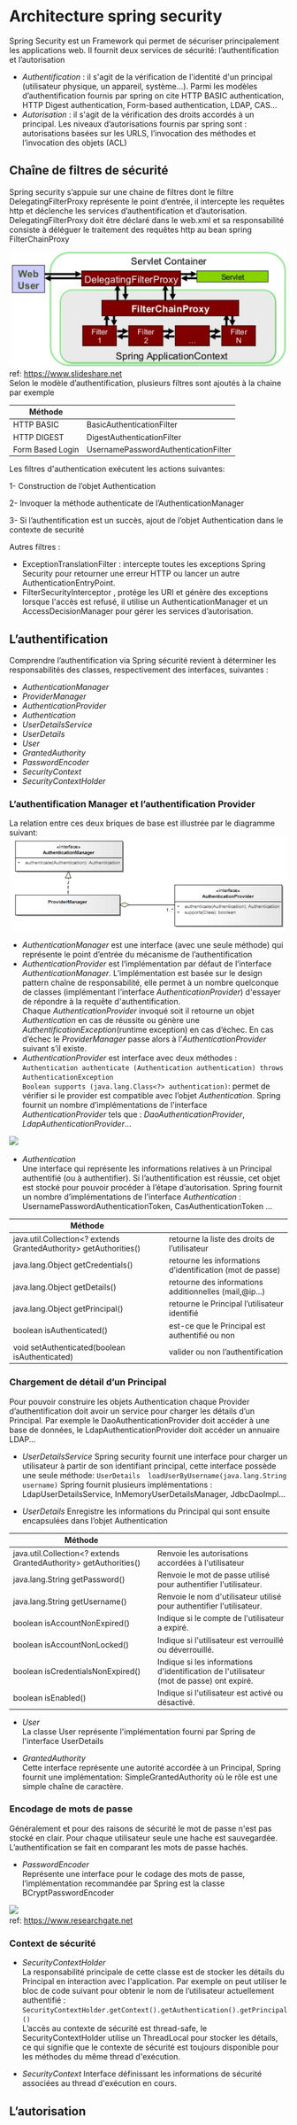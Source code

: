 # Architecture spring security

Spring Security est un Framework qui permet de sécuriser principalement les applications web. Il fournit deux services de sécurité: l’authentification et l’autorisation
- *Authentification* : il s'agit de la vérification de l'identité d'un principal (utilisateur physique, un appareil, système...). Parmi les modèles d’authentification fournis par spring on cite HTTP BASIC authentication, HTTP Digest authentication, Form-based authentication, LDAP, CAS...     
- *Autorisation* : il s'agit de la vérification  des droits accordés à un principal. Les niveaux d’autorisations fournis par spring sont : autorisations basées sur les URLS, l’invocation des méthodes et  l’invocation des objets (ACL)

## Chaîne de filtres de sécurité  
Spring security s’appuie sur une chaine de filtres dont le filtre DelegatingFilterProxy  représente le point d’entrée, il intercepte les requêtes http et déclenche les services d’authentification et d’autorisation. DelegatingFilterProxy doit être déclaré dans le web.xml et sa responsabilité consiste à déléguer le traitement des requêtes http au bean spring FilterChainProxy  

![](https://github.com/AfifBouzidi/SPRING-SECURITY/blob/master/filterChainProxy.PNG)  
ref: https://www.slideshare.net  
Selon le modèle d’authentification, plusieurs filtres sont ajoutés à la chaine par exemple    


| Méthode  |   |
|---|---|
| HTTP BASIC  |BasicAuthenticationFilter  |
|  HTTP DIGEST | DigestAuthenticationFilter  |
|Form Based Login 	|UsernamePasswordAuthenticationFilter   |
  
  Les filtres d'authentication exécutent les actions suivantes:  
  
1- Construction de l’objet Authentication  

2- Invoquer la méthode authenticate de l’AuthenticationManager   

3- Si l’authentification est un succès, ajout de l’objet Authentication dans le contexte de securité  

Autres filtres :  

- ExceptionTranslationFilter : intercepte toutes les exceptions Spring Security pour retourner une erreur HTTP ou lancer un autre AuthenticationEntryPoint. 
- FilterSecurityInterceptor , protége les URI et génère des exceptions lorsque l'accès est refusé, il utilise un AuthenticationManager et un AccessDecisionManager pour gérer les services d’autorisation. 


## L’authentification
Comprendre l’authentification via Spring sécurité revient à déterminer les responsabilités des classes, respectivement des interfaces, suivantes :
- *AuthenticationManager* 
- *ProviderManager*  
- *AuthenticationProvider*
- *Authentication* 
- *UserDetailsService*
- *UserDetails*
- *User*
- *GrantedAuthority*
- *PasswordEncoder*
- *SecurityContext*
- *SecurityContextHolder* 

### L’authentification Manager et l’authentification Provider 

La relation entre ces deux briques de base est illustrée par le diagramme suivant:
![](https://github.com/AfifBouzidi/SPRING-SECURITY/blob/master/class%20diagram_1.png)
- *AuthenticationManager* est une interface (avec une seule méthode) qui représente le point d’entrée du mécanisme de l’authentification 
- *AuthenticationProvider* est l’implémentation par défaut de l’interface *AuthenticationManager*. L’implémentation est basée sur le design pattern chaîne de responsabilité, elle permet à un nombre quelconque de classes (implémentant l’interface *AuthenticationProvider*) d'essayer de répondre à la  requête d'authentification.  
Chaque *AuthenticationProvider* invoqué soit il retourne un objet *Authentication* en cas de réussite ou génère une *AuthentificationException*(runtime exception) en cas d’échec. En cas d’échec le *ProviderManager*  passe alors à l’*AuthenticationProvider* suivant s’il existe.
- *AuthenticationProvider* est interface avec deux méthodes :  
```Authentication authenticate (Authentication authentication) throws AuthenticationException```  
```Boolean supports (java.lang.Class<?> authentication)```: permet de vérifier si le provider est compatible avec l’objet *Authentication*. Spring fournit un nombre d’implémentations de l'interface *AuthenticationProvider* tels que : *DaoAuthenticationProvider*, *LdapAuthenticationProvider*...  

![](https://github.com/AfifBouzidi/SPRING-SECURITY/blob/master/AuthenticationProvider.png)  
  
 - *Authentication*  
Une interface qui représente les informations relatives à un Principal authentifié (ou à authentifier). Si l’authentification est réussie, cet objet est stocké pour pouvoir procéder à l’étape d’autorisation.  Spring fournit un nombre d’implémentations de l'interface *Authentication* : UsernamePasswordAuthenticationToken, CasAuthenticationToken ...
 
| Méthode  |   |
|---|---|
|  java.util.Collection<? extends GrantedAuthority>	getAuthorities() |retourne la liste des droits de l’utilisateur   |
| java.lang.Object	getCredentials()  |retourne les informations d’identification (mot de passe)   |
| 	java.lang.Object	getDetails()  | retourne des informations additionnelles (mail,@ip...)  |
|  	java.lang.Object	getPrincipal()| retourne le Principal l’utilisateur identifié  |
|   boolean	isAuthenticated()|  est-ce que le Principal est authentifié ou non  |
|  void	setAuthenticated(boolean isAuthenticated)| valider ou non l’authentification  |

### Chargement de détail d’un Principal  
Pour pouvoir construire les objets Authentication chaque Provider d’authentification doit avoir un service pour charger les détails d’un Principal. Par exemple le DaoAuthenticationProvider doit accéder à une base de données, le LdapAuthenticationProvider doit accéder un annuaire LDAP...   


 - *UserDetailsService*
Spring security fournit une interface pour charger un utilisateur à partir de son identifiant principal, cette interface possède une seule méthode: ```UserDetails	loadUserByUsername(java.lang.String username)``` Spring fournit plusieurs implémentations : LdapUserDetailsService, InMemoryUserDetailsManager, JdbcDaoImpl... 

- *UserDetails*
Enregistre les informations du Principal qui sont ensuite encapsulées dans l’objet Authentication    

|  Méthode |   | 
|---|---|
|  java.util.Collection<? extends GrantedAuthority>	getAuthorities() | Renvoie les autorisations accordées à l'utilisateur  |
|  java.lang.String	getPassword() | Renvoie le mot de passe utilisé pour authentifier l'utilisateur.  |
|  java.lang.String	getUsername() | Renvoie le nom d'utilisateur utilisé pour authentifier l'utilisateur.  |
| boolean	isAccountNonExpired()  | Indique si le compte de l'utilisateur a expiré.  |
|  boolean	isAccountNonLocked() |Indique si l'utilisateur est verrouillé ou déverrouillé.   |
|   boolean	isCredentialsNonExpired()|  Indique si les informations d'identification de l'utilisateur (mot de passe) ont expiré. |
|  boolean	isEnabled() |  Indique si l'utilisateur est activé ou désactivé. |

- *User*  
La classe User représente l'implémentation fourni par Spring de l'interface UserDetails  

- *GrantedAuthority*  
Cette interface représente une autorité accordée à un Principal, Spring fournit une implémentation: SimpleGrantedAuthority où le rôle  est une simple chaîne de caractère. 

### Encodage de mots de passe
Généralement et pour des raisons de sécurité le mot de passe n'est pas stocké en clair. Pour chaque utilisateur seule une hache est sauvegardée. L’authentification se fait en comparant les mots de passe hachés. 
- *PasswordEncoder*  
Représente une interface pour le codage des mots de passe, l’implémentation recommandée par Spring est la classe BCryptPasswordEncoder 

![](https://github.com/AfifBouzidi/SPRING-SECURITY/blob/master/PasswordEncoder.PNG)  
ref: https://www.researchgate.net

### Context de sécurité
- *SecurityContextHolder*  
La responsabilité principale de cette classe est de stocker les détails du Principal en interaction avec l'application. Par exemple on peut utiliser le bloc de code suivant pour obtenir le nom de l’utilisateur actuellement authentifié : ```SecurityContextHolder.getContext().getAuthentication().getPrincipal()```  
L’accès au contexte de sécurité est thread-safe, le SecurityContextHolder utilise un ThreadLocal pour stocker les  détails, ce qui signifie que le contexte de sécurité est toujours disponible pour les méthodes du même thread d'exécution.  

- *SecurityContext*
Interface définissant les informations de sécurité associées au thread d'exécution en cours.

 ## L’autorisation
